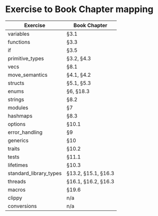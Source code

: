 # Exercise to Book Chapter mapping

| Exercise               | Book Chapter        |
| ---------------------- | ------------------- |
| variables              | §3.1                |Done
| functions              | §3.3                |Done
| if                     | §3.5                |Done
| primitive_types        | §3.2, §4.3          |Done
| vecs                   | §8.1                |Done
| move_semantics         | §4.1, §4.2          |Done
| structs                | §5.1, §5.3          |Done
| enums                  | §6, §18.3           |Done
| strings                | §8.2                |Done
| modules                | §7                  |Done
| hashmaps               | §8.3                |Done
| options                | §10.1               |Done
| error_handling         | §9                  |
| generics               | §10                 |
| traits                 | §10.2               |
| tests                  | §11.1               |
| lifetimes              | §10.3               |
| standard_library_types | §13.2, §15.1, §16.3 |
| threads                | §16.1, §16.2, §16.3 |
| macros                 | §19.6               |
| clippy                 | n/a                 |
| conversions            | n/a                 |
